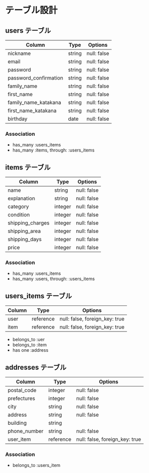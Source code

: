 # テーブル設計

## users テーブル

| Column                 | Type    | Options     |
| ---------------------  | ------- | ----------- |
| nickname               | string  | null: false |
| email                  | string  | null: false |
| password               | string  | null: false |
| password_confirmation  | string  | null: false |
| family_name            | string  | null: false |
| first_name             | string  | null: false |
| family_name_katakana   | string  | null: false |
| first_name_katakana    | string  | null: false |
| birthday               | date    | null: false |

### Association

- has_many :users_items
- has_many :items, through: :users_items

## items テーブル

| Column               | Type     | Options     |
| -------------------- | -------- | ----------- |
| name                 | string   | null: false |
| explanation          | string   | null: false |
| category             | integer  | null: false |
| condition            | integer  | null: false |
| shipping_charges     | integer  | null: false |
| shipping_area        | integer  | null: false |
| shipping_days        | integer  | null: false |
| price                | integer  | null: false |

### Association

- has_many :users_items
- has_many :users, through: :users_items


## users_items テーブル

| Column               | Type      | Options                        |
| -------------------- | --------- | ------------------------------ |
| user                 | reference | null: false, foreign_key: true |
| item                 | reference | null: false, foreign_key: true |

- belongs_to :uer
- belongs_to :item
- has one :address

## addresses テーブル

| Column               | Type      | Options                        |
| -------------------- | --------- | ------------------------------ |
| postal_code          | integer   | null: false                    |
| prefectures          | integer   | null: false                    |
| city                 | string    | null: false                    |
| address              | string    | null: false                    |
| building             | string    |                                |
| phone_number         | string    | null: false                    |
| user_item            | reference | null: false, foreign_key: true |

### Association

- belongs_to :users_item